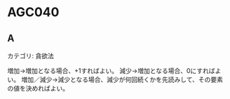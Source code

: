 # AGC040

## A
カテゴリ: 貪欲法

増加→増加となる場合、+1すればよい。
減少→増加となる場合、0にすればよい。
増加／減少→減少となる場合、減少が何回続くかを先読みして、その要素の値を決めればよい。
